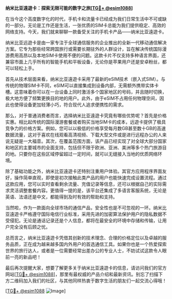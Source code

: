 **纳米比亚遠遊卡：探索无限可能的数字之旅[[TG💪+ @esim1088](https://t.me/s/esim1088)]**

在当今这个高度数字化的时代，手机卡和流量卡已经成为我们日常生活中不可或缺的一部分。无论是工作还是生活，一张优质的SIM卡总能为我们提供稳定、高效的网络支持。今天，我们就来聊聊一款备受关注的手机卡产品——纳米比亚遠遊卡。

纳米比亚远遊卡是由一家专注于全球通信服务的企业推出的全新一代移动通信解决方案。它专为那些经常跨国旅行或需要长期驻外的人群设计，旨在解决传统国际漫游费用高昂以及本地SIM卡使用不便的问题。这款卡片不仅支持多种语言界面，还兼容市面上几乎所有的智能手机和平板设备，无论你是苹果用户还是安卓粉丝，都可以轻松上手。

首先从技术层面来看，纳米比亚遠遊卡采用了最新的eSIM技术（嵌入式SIM）。与传统的物理SIM卡不同，eSIM可以直接集成到设备内部，无需额外携带实体卡槽。这意味着你可以在一台设备上同时激活多个国家地区的号码，并且随时切换，极大地方便了频繁更换目的地的用户。此外，由于eSIM不占用任何物理空间，因此也使得设备更加轻薄小巧，符合现代人追求便携性的需求。

那么，对于普通消费者而言，选择纳米比亚遠遊卡究竟有哪些优势呢？首先是价格实惠。相比起传统的国际漫游套餐或者购买当地SIM卡的成本，远遊卡提供了极具竞争力的价格方案。例如，您可以以极低的价格享受每月数GB甚至数十GB的高速数据流量，这对于喜欢在线观看高清视频、下载大型文件或是进行远程办公的人来说无疑是一大福音。其次，在覆盖范围方面，该产品已经实现了对全球大部分国家和地区的主要城市的全面支持，包括但不限于欧洲、亚洲、美洲等多个热门旅游目的地。只要你在这些区域停留超过一定时间，就可以无缝接入当地的优质网络环境。

除了基础功能之外，纳米比亚遠遊卡还特别注重用户体验。其官方应用程序界面友好，操作简单直观，即使是初次接触此类产品的用户也能快速完成设置流程。通过这款应用，您可以实时查看剩余流量、充值记录等信息，还可以根据自己的实际需求灵活调整套餐内容。更值得一提的是，该平台还集成了多语言客服系统，无论是英语、法语还是中文，都能得到及时有效的帮助和支持。

当然啦，作为一款面向全球市场的通信产品，安全性也是不可忽视的一环。纳米比亚遠遊卡严格遵守国际电信行业标准，采用先进的加密算法保护用户的隐私数据不受侵犯。无论是通话记录还是个人信息，都将在最安全的环境中存储和传输，让用户完全没有后顾之忧。

总而言之，纳米比亚遠遊卡凭借其创新的技术理念、合理的价格定位以及卓越的服务品质，正在成为越来越多国内外用户的首选通信工具。如果你也是一个热爱探索世界的旅行达人，或者是一位需要经常出差办公的专业人士，不妨试试这款令人眼前一亮的新品吧！

最后再次提醒大家，想要了解更多关于纳米比亚遠遊卡的信息，请访问我们的官方网站[[TG💪+ @esim1088](https://t.me/s/esim1088)]，那里有最权威的产品介绍和最新资讯。别忘了扫描下方二维码加入我们的社区，与其他同样热衷于数字生活的朋友们一起交流心得哦！

[[TG💪+ @esim1088](https://t.me/s/esim1088) ![Image](https://i.postimg.cc/4NQfJmqS/Snipaste-2025-05-13-00-14-12.png)]